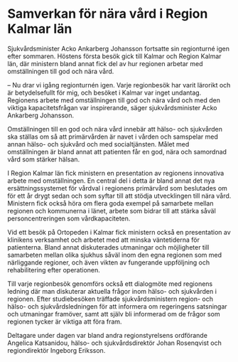 # Samverkan för nära vård i Region Kalmar län

Sjukvårdsminister Acko Ankarberg Johansson fortsatte sin regionturné igen efter sommaren. Höstens första besök gick till Kalmar och Region Kalmar län, där ministern bland annat fick del av hur regionen arbetar med omställningen till god och nära vård.

– Nu drar vi igång regionturnén igen. Varje regionbesök har varit lärorikt och är betydelsefullt för mig, och besöket i Kalmar var inget undantag. Regionens arbete med omställningen till god och nära vård och med den viktiga kapacitetsfrågan var inspirerande, säger sjukvårdsminister Acko Ankarberg Johansson.

Omställningen till en god och nära vård innebär att hälso- och sjukvården ska ställas om så att primärvården är navet i vården och samspelar med annan hälso- och sjukvård och med socialtjänsten. Målet med omställningen är bland annat att patienten får en god, nära och samordnad vård som stärker hälsan.

I Region Kalmar län fick ministern en presentation av regionens innovativa arbete med omställningen. En central del i detta är bland annat det nya ersättningssystemet för vårdval i regionens primärvård som beslutades om för ett år drygt sedan och som syftar till att stödja utvecklingen till nära vård. Ministern fick också höra om flera goda exempel på samarbete mellan regionen och kommunerna i länet, arbete som bidrar till att stärka såväl personcentreringen som vårdkapaciteten.

Vid ett besök på Ortopeden i Kalmar fick ministern också en presentation av klinikens verksamhet och arbetet med att minska väntetiderna för patienterna. Bland annat diskuterades utmaningar och möjligheter till samarbeten mellan olika sjukhus såväl inom den egna regionen som med närliggande regioner, och även vikten av fungerande uppföljning och rehabilitering efter operationen.

Till varje regionbesök genomförs också ett dialogmöte med regionens ledning där man diskuterar aktuella frågor inom hälso- och sjukvården i regionen. Efter studiebesöken träffade sjukvårdsministern region- och hälso- och sjukvårdsledningen för att informera om regeringens satsningar och utmaningar framöver, samt att själv bli informerad om de frågor som regionen tycker är viktiga att föra fram.

Deltagare under dagen var bland andra regionstyrelsens ordförande Angelica Katsanidou, hälso- och sjukvårdsdirektör Johan Rosenqvist och regiondirektör Ingeborg Eriksson.
